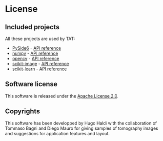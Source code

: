 # License

## Included projects

All these projects are used by TAT:

- [PySide6](https://pypi.org/project/PySide6/) - [API reference](https://doc.qt.io/qtforpython-6/modules.html)
- [numpy](https://pypi.org/project/numpy/) - [API reference](https://numpy.org/doc/stable/reference/index.html)
- [opencv](https://pypi.org/project/opencv-python/) - [API reference](https://docs.opencv.org/master/index.html)
- [scikit-image](https://pypi.org/project/scikit-image/) - [API reference](https://scikit-image.org/docs/stable/api/api.html)
- [scikit-learn](https://pypi.org/project/scikit-learn/) - [API reference](https://scikit-learn.org/stable/modules/classes.html)

## Software license

This software is released under the [Apache License 2.0](https://gitlab.unige.ch/Hugo.Haldi/tat/-/raw/master/LICENSE).

## Copyrights

This software has been developped by Hugo Haldi with the collaboration of Tommaso Bagni and Diego Mauro for giving samples of tomography images and suggestions for application features and layout.
